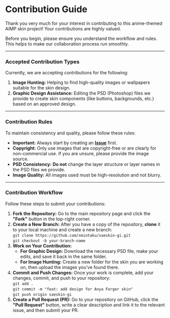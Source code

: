 # Contribution Guide

Thank you very much for your interest in contributing to this anime-themed AIMP skin project! Your contributions are highly valued.

Before you begin, please ensure you understand the workflow and rules. This helps to make our collaboration process run smoothly.

---

### Accepted Contribution Types

Currently, we are accepting contributions for the following:

1.  **Image Hunting:** Helping to find high-quality images or wallpapers suitable for the skin design.
2.  **Graphic Design Assistance:** Editing the PSD (Photoshop) files we provide to create skin components (like buttons, backgrounds, etc.) based on an approved design.

---

### Contribution Rules

To maintain consistency and quality, please follow these rules:

* **Important:** Always start by creating an [**Issue**](https://github.com/smiotaku/saeskin-gi/issues) first.
* **Copyright:** Only use images that are copyright-free or are clearly for non-commercial use. If you are unsure, please provide the image source.
* **PSD Consistency:** **Do not** change the layer structure or layer names in the PSD files we provide.
* **Image Quality:** All images used must be high-resolution and not blurry.

---

### Contribution Workflow

Follow these steps to submit your contributions:

1.  **Fork the Repository:** Go to the main repository page and click the **"Fork"** button in the top-right corner.
2.  **Create a New Branch:** After you have a copy of the repository, **clone** it to your local machine and create a new branch:  
    `git clone https://github.com/smiotaku/saeskin-gi.git`  
    `git checkout -b your-branch-name`  
3.  **Work on Your Contribution:**
    * **For Graphic Design:** Download the necessary PSD file, make your edits, and save it back in the same folder.
    * **For Image Hunting:** Create a new folder for the skin you are working on, then upload the images you've found there.
4.  **Commit and Push Changes:** Once your work is complete, add your changes, commit, and push to your repository:  
    `git add .`  
    `git commit -m "feat: add design for Anya Forger skin"`  
    `git push origin saeskin-gi`  
5.  **Create a Pull Request (PR):** Go to your repository on GitHub, click the **"Pull Request"** button, write a clear description and link it to the relevant issue, and then submit your PR.
